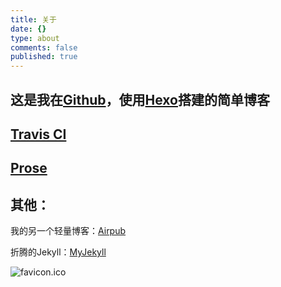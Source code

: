 ```yaml
---
title: 关于
date: {}
type: about
comments: false
published: true
---
```

## 这是我在[Github](http://github.com/lzhr)，使用[Hexo](http://hexo.io)搭建的简单博客

## [Travis CI](https://travis-ci.org/lzhr/Blog-Hexo-Travis-CI)

## [Prose](http://prose.io#lzhr)

## 其他：

我的另一个轻量博客：[Airpub](http://lzhr.github.io/airpub1)

折腾的Jekyll：[MyJekyll](http://lzhr.oschina.io/myjekyll/archives.html)

![favicon.ico](/favicon.ico)


